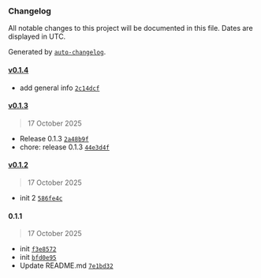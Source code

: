 ### Changelog

All notable changes to this project will be documented in this file. Dates are displayed in UTC.

Generated by [`auto-changelog`](https://github.com/CookPete/auto-changelog).

#### [v0.1.4](https://github.com/farakhov0ruslan/n8n-nodes-sales-trigger/compare/v0.1.3...v0.1.4)

- add general info [`2c14dcf`](https://github.com/farakhov0ruslan/n8n-nodes-sales-trigger/commit/2c14dcf2bfe94d227e136ce8a5a83b13c7645684)

#### [v0.1.3](https://github.com/farakhov0ruslan/n8n-nodes-sales-trigger/compare/v0.1.2...v0.1.3)

> 17 October 2025

- Release 0.1.3 [`2a48b9f`](https://github.com/farakhov0ruslan/n8n-nodes-sales-trigger/commit/2a48b9fedd5c5e50c5240ac397d5f53e8ddcfcc7)
- chore: release 0.1.3 [`44e3d4f`](https://github.com/farakhov0ruslan/n8n-nodes-sales-trigger/commit/44e3d4f866216f1b94880b69309a034b27d150ce)

#### [v0.1.2](https://github.com/farakhov0ruslan/n8n-nodes-sales-trigger/compare/0.1.1...v0.1.2)

> 17 October 2025

- init 2 [`586fe4c`](https://github.com/farakhov0ruslan/n8n-nodes-sales-trigger/commit/586fe4cb71fe9589b12f6d84262167eee92a010d)

#### 0.1.1

> 17 October 2025

- init [`f3e8572`](https://github.com/farakhov0ruslan/n8n-nodes-sales-trigger/commit/f3e85721310bf9b8c8eb6ee58b6ea86fac9b2f39)
- init [`bfd0e95`](https://github.com/farakhov0ruslan/n8n-nodes-sales-trigger/commit/bfd0e95772e944a82dc37d1785ca313b9bde1b70)
- Update README.md [`7e1bd32`](https://github.com/farakhov0ruslan/n8n-nodes-sales-trigger/commit/7e1bd32ed83161b47ef3a9187de5915c3335780d)
